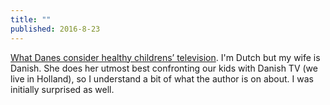 ```yaml
---
title: ""
published: 2016-8-23
---
```


<a href="http://news.ycombinator.com/item?id=12274564" target="_blank">What Danes consider healthy childrens’ television</a>. I'm Dutch but my wife is Danish. She does her utmost best confronting our kids with Danish TV (we live in Holland), so I understand a bit of what the author is on about. I was initially surprised as well.


